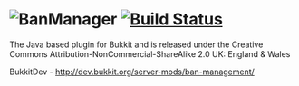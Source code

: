 ![BanManager](http://i.imgur.com/ZE7zXx9.png)
[![Build Status](https://travis-ci.org/BanManagement/BanManager.svg?branch=master)](https://travis-ci.org/BanManagement/BanManager)
==============
The Java based plugin for Bukkit and is released under the Creative Commons Attribution-NonCommercial-ShareAlike 2.0 UK: England & Wales

BukkitDev - http://dev.bukkit.org/server-mods/ban-management/

